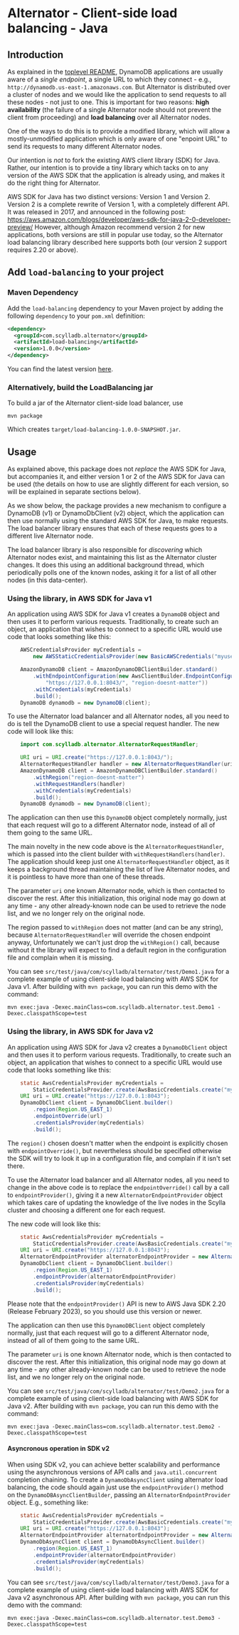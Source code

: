 # Alternator - Client-side load balancing - Java

## Introduction
As explained in the [toplevel README](../README.md), DynamoDB applications
are usually aware of a _single endpoint_, a single URL to which they
connect - e.g., `http://dynamodb.us-east-1.amazonaws.com`. But Alternator
is distributed over a cluster of nodes and we would like the application to
send requests to all these nodes - not just to one. This is important for two
reasons: **high availability** (the failure of a single Alternator node should
not prevent the client from proceeding) and **load balancing** over all
Alternator nodes.

One of the ways to do this is to provide a modified library, which will
allow a mostly-unmodified application which is only aware of one
"enpoint URL" to send its requests to many different Alternator nodes.

Our intention is _not_ to fork the existing AWS client library (SDK) for Java.
Rather, our intention is to provide a tiny library which tacks on to any
version of the AWS SDK that the application is already using, and makes
it do the right thing for Alternator.

AWS SDK for Java has two distinct versions: Version 1 and Version 2.
Version 2 is a complete rewrite of Version 1, with a completely different
API. It was released in 2017, and announced in the following post:
https://aws.amazon.com/blogs/developer/aws-sdk-for-java-2-0-developer-preview/
However, although Amazon recommend version 2 for new applications, both
versions are still in popular use today, so the Alternator load balancing
library described here supports both (our version 2 support requires 2.20
or above).

## Add `load-balancing` to your project

### Maven Dependency

Add the `load-balancing` dependency to your Maven project by adding the
following `dependency` to your `pom.xml` definition:

~~~ xml
<dependency>
  <groupId>com.scylladb.alternator</groupId>
  <artifactId>load-balancing</artifactId>
  <version>1.0.0</version>
</dependency>
~~~

You can find the latest version [here](https://central.sonatype.com/artifact/com.scylladb.alternator/load-balancing).

### Alternatively, build the LoadBalancing jar
To build a jar of the Alternator client-side load balancer, use
```
mvn package
```
Which creates `target/load-balancing-1.0.0-SNAPSHOT.jar`.

## Usage

As explained above, this package does not _replace_ the AWS SDK for Java, but
accompanies it, and either version 1 or 2 of the AWS SDK for Java can be
used (the details on how to use are slightly different for each version,
so will be explained in separate sections below).

As we show below, the package provides a new mechanism to configure a
DynamoDB (v1) or DynamoDbClient (v2) object, which the application
can then use normally using the standard AWS SDK for Java, to make
requests. The load balancer library ensures that each of these requests
goes to a different live Alternator node.

The load balancer library is also responsible for _discovering_ which
Alternator nodes exist, and maintaining this list as the Alternator cluster
changes. It does this using an additional background thread, which
periodically polls one of the known nodes, asking it for a list of all other
nodes (in this data-center).

### Using the library, in AWS SDK for Java v1

An application using AWS SDK for Java v1 creates a `DynamoDB` object and then
uses it to perform various requests. Traditionally, to create such an object,
an application that wishes to connect to a specific URL would use code that
looks something like this:

```java
    AWSCredentialsProvider myCredentials =
        new AWSStaticCredentialsProvider(new BasicAWSCredentials("myusername", "mypassword"));

    AmazonDynamoDB client = AmazonDynamoDBClientBuilder.standard()
        .withEndpointConfiguration(new AwsClientBuilder.EndpointConfiguration(
            "https://127.0.0.1:8043/", "region-doesnt-matter"))
        .withCredentials(myCredentials)
        .build();
    DynamoDB dynamodb = new DynamoDB(client);
```

To use the Alternator load balancer and all Alternator nodes, all you need to
do is tell the DynamoDB client to use a special request handler. The new code
will look like this:

```java
    import com.scylladb.alternator.AlternatorRequestHandler;

    URI uri = URI.create("https://127.0.0.1:8043/");
    AlternatorRequestHandler handler = new AlternatorRequestHandler(uri);
    AmazonDynamoDB client = AmazonDynamoDBClientBuilder.standard()
        .withRegion("region-doesnt-matter")
        .withRequestHandlers(handler)
        .withCredentials(myCredentials)
        .build();
    DynamoDB dynamodb = new DynamoDB(client);
```

The application can then use this `DynamoDB` object completely normally, just
that each request will go to a different Alternator node, instead of all of
them going to the same URL.

The main novelty in the new code above is the `AlternatorRequestHandler`,
which is passed into the client builder with `withRequestHandlers(handler)`.
The application should keep just one `AlternatorRequestHandler` object, as it
keeps a background thread maintaining the list of live Alternator nodes, and
it is pointless to have more than one of these threads.

The parameter `uri` one known Alternator node, which is then contacted to
discover the rest. After this initialization, this original node may go down
at any time - any other already-known node can be used to retrieve the node
list, and we no longer rely on the original node.

The region passed to `withRegion` does not matter (and can be any string),
because `AlternatorRequestHandler` will override the chosen endpoint anyway,
Unfortunately we can't just drop the `withRegion()` call, because without
it the library will expect to find a default region in the configuration file
and complain when it is missing.

You can see `src/test/java/com/scylladb/alternator/test/Demo1.java` for a
complete example of using client-side load balancing with AWS SDK for Java v1.
After building with `mvn package`, you can run this demo with the command:
```
mvn exec:java -Dexec.mainClass=com.scylladb.alternator.test.Demo1 -Dexec.classpathScope=test
```

### Using the library, in AWS SDK for Java v2

An application using AWS SDK for Java v2 creates a `DynamoDbClient` object
and then uses it to perform various requests. Traditionally, to create such
an object, an application that wishes to connect to a specific URL would use
code that looks something like this:

```java
    static AwsCredentialsProvider myCredentials =
        StaticCredentialsProvider.create(AwsBasicCredentials.create("myuser", "mypassword"));
    URI uri = URI.create("https://127.0.0.1:8043");
    DynamoDbClient client = DynamoDbClient.builder()
        .region(Region.US_EAST_1)
        .endpointOverride(url)
        .credentialsProvider(myCredentials)
        .build();
```

The `region()` chosen doesn't matter when the endpoint is explicitly chosen
with `endpointOverride()`, but nevertheless should be specified otherwise the
SDK will try to look it up in a configuration file, and complain if it isn't
set there.

To use the Alternator load balancer and all Alternator nodes, all you need to
change in the above code is to replace the `endpointOverride()` call by a call
to `endpointProvider()`, giving it a new `AlternatorEndpointProvider` object
which takes care of updating the knowledge of the live nodes in the Scylla
cluster and choosing a different one for each request.

The new code will look like this:

```java
    static AwsCredentialsProvider myCredentials =
        StaticCredentialsProvider.create(AwsBasicCredentials.create("myuser", "mypassword"));
    URI uri = URI.create("https://127.0.0.1:8043");
    AlternatorEndpointProvider alternatorEndpointProvider = new AlternatorEndpointProvider(uri);
    DynamoDbClient client = DynamoDbClient.builder()
        .region(Region.US_EAST_1)
        .endpointProvider(alternatorEndpointProvider)
        .credentialsProvider(myCredentials)
        .build();
```

Please note that the `endpointProvider()` API is new to AWS Java SDK 2.20
(Release February 2023), so you should use this version or newer.

The application can then use this `DynamoDBClient` object completely normally,
just that each request will go to a different Alternator node, instead of all
of them going to the same URL.

The parameter `uri` is one known Alternator node, which is then contacted to
discover the rest. After this initialization, this original node may go down
at any time - any other already-known node can be used to retrieve the node
list, and we no longer rely on the original node.

You can see `src/test/java/com/scylladb/alternator/test/Demo2.java` for a
complete example of using client-side load balancing with AWS SDK for Java v2.
After building with `mvn package`, you can run this demo with the command:
```
mvn exec:java -Dexec.mainClass=com.scylladb.alternator.test.Demo2 -Dexec.classpathScope=test
```

#### Asyncronous operation in SDK v2

When using SDK v2, you can achieve better scalability and performance using the asynchronous
versions of API calls and `java.util.concurrent` completion chaining. 
To create a `DynamoDbAsyncClient` using alternator load balancing, the code should again just
use the `endpointProvider()` method on the `DynamoDBAsyncClientBuilder`, passing an
`AlternatorEndpointProvider` object. E.g., something like:

```java
    static AwsCredentialsProvider myCredentials =
        StaticCredentialsProvider.create(AwsBasicCredentials.create("myuser", "mypassword"));
    URI uri = URI.create("https://127.0.0.1:8043");
    AlternatorEndpointProvider alternatorEndpointProvider = new AlternatorEndpointProvider(uri);
    DynamoDbAsyncClient client = DynamoDbAsyncClient.builder()
        .region(Region.US_EAST_1)
        .endpointProvider(alternatorEndpointProvider)
        .credentialsProvider(myCredentials)
        .build();
```

You can see `src/test/java/com/scylladb/alternator/test/Demo3.java` for a
complete example of using client-side load balancing with AWS SDK for Java v2 asynchronous API.
After building with `mvn package`, you can run this demo with the command:
```
mvn exec:java -Dexec.mainClass=com.scylladb.alternator.test.Demo3 -Dexec.classpathScope=test
```
